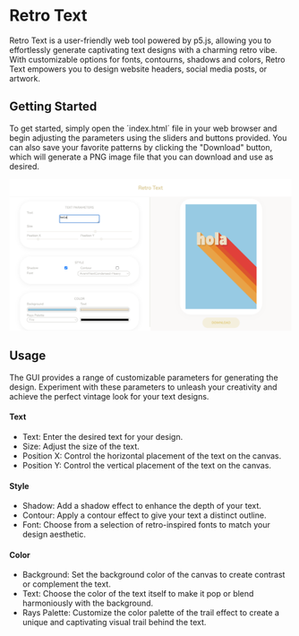 # Retro Text

Retro Text is a user-friendly web tool powered by p5.js, allowing you to effortlessly generate captivating text designs with a charming retro vibe. With customizable options for fonts, contourns, shadows and colors, Retro Text empowers you to design website headers, social media posts, or artwork.

## Getting Started

To get started, simply open the ´index.html´ file in your web browser and begin adjusting the parameters using the sliders and buttons provided. You can also save your favorite patterns by clicking the "Download" button, which will generate a PNG image file that you can download and use as desired.

![alt text](images/gui.png)

## Usage

The GUI provides a range of customizable parameters for generating the design. Experiment with these parameters to unleash your creativity and achieve the perfect vintage look for your text designs.

#### Text
- Text: Enter the desired text for your design.
- Size: Adjust the size of the text.
- Position X: Control the horizontal placement of the text on the canvas.
- Position Y: Control the vertical placement of the text on the canvas.

#### Style
- Shadow: Add a shadow effect to enhance the depth of your text.
- Contour: Apply a contour effect to give your text a distinct outline.
- Font: Choose from a selection of retro-inspired fonts to match your design aesthetic.

#### Color
- Background: Set the background color of the canvas to create contrast or complement the text.
- Text: Choose the color of the text itself to make it pop or blend harmoniously with the background.
- Rays Palette: Customize the color palette of the trail effect to create a unique and captivating visual trail behind the text.